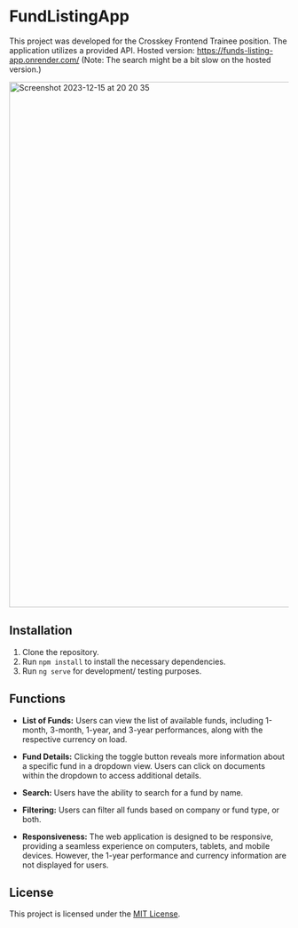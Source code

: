 # FundListingApp

This project was developed for the Crosskey Frontend Trainee position. The application utilizes a provided API.
Hosted version: https://funds-listing-app.onrender.com/ (Note: The search might be a bit slow on the hosted version.)

<img width="946" alt="Screenshot 2023-12-15 at 20 20 35" src="https://github.com/hgwtra/fund-listing-app/assets/100776787/c86f1487-69a0-4adf-8c3e-51c64afcfb83">


## Installation

1. Clone the repository.
2. Run `npm install` to install the necessary dependencies.
3. Run `ng serve` for development/ testing purposes.

## Functions

- **List of Funds:** Users can view the list of available funds, including 1-month, 3-month, 1-year, and 3-year performances, along with the respective currency on load.

- **Fund Details:** Clicking the toggle button reveals more information about a specific fund in a dropdown view. Users can click on documents within the dropdown to access additional details.

- **Search:** Users have the ability to search for a fund by name.

- **Filtering:** Users can filter all funds based on company or fund type, or both.

- **Responsiveness:** The web application is designed to be responsive, providing a seamless experience on computers, tablets, and mobile devices. However,  the 1-year performance and currency information are not displayed for users.

## License

This project is licensed under the [MIT License](LICENSE.md).